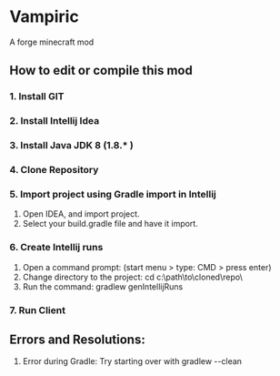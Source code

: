 # Vampiric

A forge minecraft mod

## How to edit or compile this mod

### 1. Install GIT

### 2. Install Intellij Idea

### 3. Install Java JDK 8 (1.8.* )

### 4. Clone Repository

### 5. Import project using Gradle import in Intellij

1. Open IDEA, and import project.
2. Select your build.gradle file and have it import.

### 6. Create Intellij runs

1. Open a command prompt: (start menu > type: CMD > press enter)
2. Change directory to the project: cd c:\path\to\cloned\repo\
3. Run the command: gradlew genIntellijRuns

### 7. Run Client


## Errors and Resolutions:

1. Error during Gradle: Try starting over with gradlew --clean 
